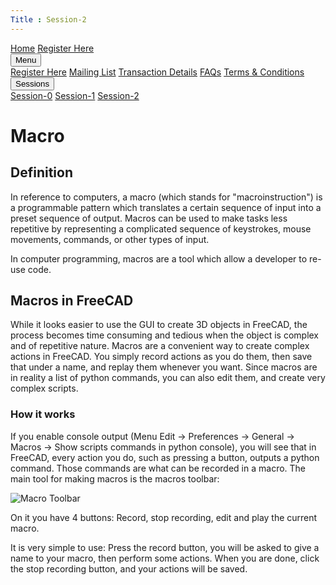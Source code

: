 ```yaml
---
Title : Session-2
---
```


<link rel = "stylesheet" href = "style/intro.css">
 
<link rel = "stylesheet" href = "https://www.w3schools.com/w3css/4/w3.css">

<div class="w3-bar w3-light-grey">
<a href="https://greatdevelopers.github.io/ScriptCAD" class="w3-bar-item w3-button">Home</a>
<a href="https://goo.gl/forms/YeDk8IqOeDLKQOtB2" class="w3-bar-item w3-button" target="_blank">Register Here</a>
<div class="w3-dropdown-hover">
<button class="w3-button">Menu</button>
<div class="w3-dropdown-content w3-bar-block w3-card-4">
<a href="https://goo.gl/forms/YeDk8IqOeDLKQOtB2" class="w3-bar-item w3-button" target="_blank">Register Here</a>
<a href="https://groups.google.com/forum/#!forum/greatbim" class="w3-bar-item w3-button" target="_blank">Mailing List</a>
<a href="https://greatdevelopers.github.io/ScriptCAD/Payment.html" class="w3-bar-item w3-button">Transaction Details</a>
<a href="https://greatdevelopers.github.io/ScriptCAD/FAQ.html" class="w3-bar-item w3-button">FAQs</a>
<a href="https://greatdevelopers.github.io/ScriptCAD/Terms.html" class="w3-bar-item w3-button">Terms & Conditions</a>
</div>
</div>

<div class="w3-dropdown-hover">
<button class="w3-button">Sessions</button>
<div class="w3-dropdown-content w3-bar-block w3-card-4">
<a href="https://greatdevelopers.github.io/ScriptCAD/Session0/Session0.html" class="w3-bar-item w3-button">Session-0</a>
<a href="https://greatdevelopers.github.io/ScriptCAD/Bishop_Tutorial.html" class="w3-bar-item w3-button">Session-1</a>
<a href="https://greatdevelopers.github.io/ScriptCAD/Session2.html" class="w3-bar-item w3-button">Session-2</a>
</div>
</div>

</div>

# Macro

## Definition

In reference to computers, a macro (which stands for "macroinstruction") is a programmable pattern which translates 
a certain sequence of input into a preset sequence of output. 
Macros can be used to make tasks less repetitive by representing a complicated sequence of keystrokes, 
mouse movements, commands, or other types of input.

In computer programming, macros are a tool which allow a developer to re-use code.

## Macros in FreeCAD

While it looks easier to use the GUI to create 3D objects in FreeCAD, 
the process becomes time consuming and tedious when the object is complex and of repetitive nature.
Macros are a convenient way to create complex actions in FreeCAD. 
You simply record actions as you do them, then save that under a name, and replay them whenever you want. 
Since macros are in reality a list of python commands, you can also edit them, and create very complex scripts.

### How it works

If you enable console output (Menu Edit -> Preferences -> General -> Macros -> Show scripts commands in python console), 
you will see that in FreeCAD, every action you do, such as pressing a button, outputs a python command. 
Those commands are what can be recorded in a macro. The main tool for making macros is the macros toolbar:

![Macro Toolbar](https://www.freecadweb.org/wiki/images/0/09/Macros_toolbar.jpg)

On it you have 4 buttons: Record, stop recording, edit and play the current macro.

It is very simple to use: Press the record button, you will be asked to give a name to your macro, then perform some actions. 
When you are done, click the stop recording button, and your actions will be saved.

